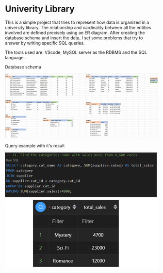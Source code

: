 # Univerity Library
  
This is a simple project that tries to represent how data is organized in a university library. The relationship and cardinality between all the entities involved are defined precisely using an ER diagram. After creating the database schema and insert the data, I set some problems that try to answer by writing specific SQL queries. 

The tools used are: VScode, MySQL server as the RDBMS and the SQL language.

Database schema

![](images/Schema_DB.PNG)

Query example with it's result

![](images/example.png)
